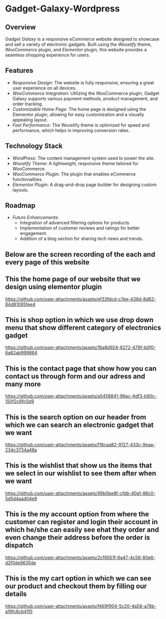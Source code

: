 # Gadget-Galaxy-Wordpress

## Overview
*Gadget Galaxy* is a responsive eCommerce website designed to showcase and sell a variety of electronic gadgets. Built using the *Woostify* theme, *WooCommerce* plugin, and *Elementor* plugin, this website provides a seamless shopping experience for users.

## Features
- *Responsive Design*: The website is fully responsive, ensuring a great user experience on all devices.
- *WooCommerce Integration*: Utilizing the WooCommerce plugin, Gadget Galaxy supports various payment methods, product management, and order tracking.
- *Customizable Home Page*: The home page is designed using the Elementor plugin, allowing for easy customization and a visually appealing layout.
- *Fast Performance*: The Woostify theme is optimized for speed and performance, which helps in improving conversion rates.

## Technology Stack
- *WordPress*: The content management system used to power the site.
- *Woostify Theme*: A lightweight, responsive theme tailored for WooCommerce.
- *WooCommerce Plugin*: The plugin that enables eCommerce functionalities.
- *Elementor Plugin*: A drag-and-drop page builder for designing custom layouts.

## Roadmap
- *Future Enhancements*:
  - Integration of advanced filtering options for products.
  - Implementation of customer reviews and ratings for better engagement.
  - Addition of a blog section for sharing tech news and trends.


 ## Below are the screen recording of the each and every page of this website

 ## This the home page of our website that we design using elementor plugin

 https://github.com/user-attachments/assets/ef33fdcd-c7ee-439d-8d62-84d81095fee4


 ## This is shop option in which we use drop down menu that show different category of electronics gadget

https://github.com/user-attachments/assets/16a8d924-6272-478f-b0f0-6a62ab999864

## This is the contact page that show how you can contact us through form and our adress and many more

https://github.com/user-attachments/assets/a5456841-99ac-4df3-b90c-150f2c6fc0d9


## This is the search option on our header from which we can search an electronic gadget that we want

https://github.com/user-attachments/assets/f18caa82-9127-433c-9eaa-234c3734a48a

## This is the wishlist that show us the items that we select in our wishlist to see them after when we want

https://github.com/user-attachments/assets/99b0be8f-cfdb-40a1-86c0-5d5d4aad04e9

## This is the my account option from where the customer can register and login their account in which he/she can easily see ehat they order and even change their address before the order is dispatch

https://github.com/user-attachments/assets/2cf6551f-6a47-4c56-80e6-d2f0de9635de

## This is the my cart option in which we can see our product and checkout them by filling our details

https://github.com/user-attachments/assets/f469f904-5c20-4a58-a78b-a19fc6cb41f5

 
